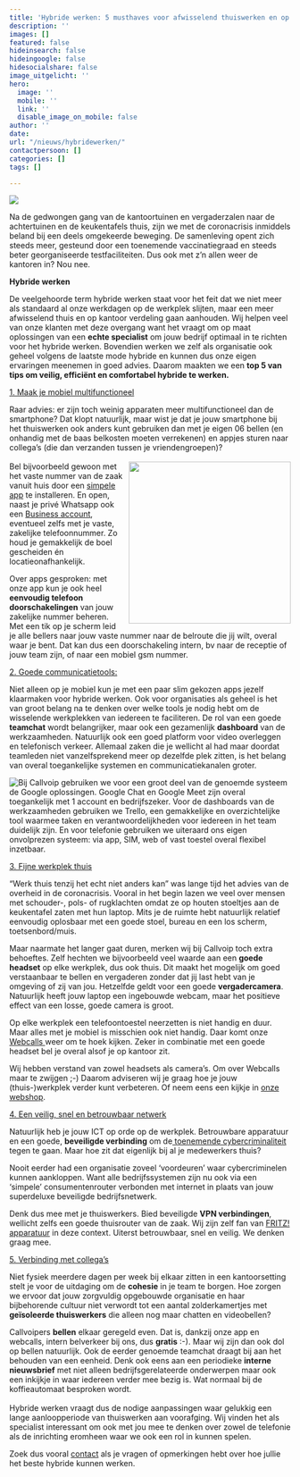 ```yaml
---
title: 'Hybride werken: 5 musthaves voor afwisselend thuiswerken en op kantoor'
description: ''
images: []
featured: false
hideinsearch: false
hideingoogle: false
hidesocialshare: false
image_uitgelicht: ''
hero:
  image: ''
  mobile: ''
  link: ''
  disable_image_on_mobile: false
author: ''
date: 
url: "/nieuws/hybridewerken/"
contactpersoon: []
categories: []
tags: []

---
```

![](https://res.cloudinary.com/callvoip/image/upload/v1632832733/banner-hybridewerken_eycjac.png)

Na de gedwongen gang van de kantoortuinen en vergaderzalen naar de achtertuinen en de keukentafels thuis, zijn we met de coronacrisis inmiddels beland bij een deels omgekeerde beweging. De samenleving opent zich steeds meer, gesteund door een toenemende vaccinatiegraad en steeds beter georganiseerde testfaciliteiten. Dus ook met z’n allen weer de kantoren in? Nou nee.

**Hybride werken**

De veelgehoorde term hybride werken staat voor het feit dat we niet meer als standaard al onze werkdagen op de werkplek slijten, maar een meer afwisselend thuis en op kantoor verdeling gaan aanhouden. Wij helpen veel van onze klanten met deze overgang want het vraagt om op maat oplossingen van een **echte specialist** om jouw bedrijf optimaal in te richten voor het hybride werken. Bovendien werken we zelf als organisatie ook geheel volgens de laatste mode hybride en kunnen dus onze eigen ervaringen meenemen in goed advies. Daarom maakten we een **top 5 van tips om veilig, efficiënt en comfortabel hybride te werken.**

<u>1. Maak je mobiel multifunctioneel</u>

Raar advies: er zijn toch weinig apparaten meer multifunctioneel dan de smartphone? Dat klopt natuurlijk, maar wist je dat je jouw smartphone bij het thuiswerken ook anders kunt gebruiken dan met je eigen 06 bellen (en onhandig met de baas belkosten moeten verrekenen) en appjes sturen naar collega’s (die dan verzanden tussen je vriendengroepen)?
<br><br><img src="https://res.cloudinary.com/callvoip/image/upload/v1632833567/swiss_qaller_qip9z7.png" style="float:right; margin-left:10px;" width="290px">
Bel bijvoorbeeld gewoon met het vaste nummer van de zaak vanuit huis door een [simpele app](https://www.callvoip.nl/telefonie/qaller/) te installeren. En open, naast je privé Whatsapp ook een [Business account](https://www.callvoip.nl/whatsapp-business-blog/), eventueel zelfs met je vaste, zakelijke telefoonnummer. Zo houd je gemakkelijk de boel gescheiden én locatieonafhankelijk.

Over apps gesproken: met onze app kun je ook heel **eenvoudig telefoon doorschakelingen** van jouw zakelijke nummer beheren. Met een tik op je scherm leid je alle bellers naar jouw vaste nummer naar de belroute die jij wilt, overal waar je bent. Dat kan dus een doorschakeling intern, bv naar de receptie of jouw team zijn, of naar een mobiel gsm nummer.

<u>2. Goede communicatietools:</u>

Niet alleen op je mobiel kun je met een paar slim gekozen apps jezelf klaarmaken voor hybride werken. Ook voor organisaties als geheel is het van groot belang na te denken over welke tools je nodig hebt om de wisselende werkplekken van iedereen te faciliteren. De rol van een goede **teamchat** wordt belangrijker, maar ook een gezamenlijk **dashboard** van de werkzaamheden. Natuurlijk ook een goed platform voor video overleggen en telefonisch verkeer. Allemaal zaken die je wellicht al had maar doordat teamleden niet vanzelfsprekend meer op dezelfde plek zitten, is het belang van overal toegankelijke systemen en communicatiekanalen groter.

<img src="https://res.cloudinary.com/callvoip/image/upload/v1632833967/chat_w5v5e0.png" style="float:left">Bij Callvoip gebruiken we voor een groot deel van de genoemde systeem de Google oplossingen. Google Chat en Google Meet zijn overal toegankelijk met 1 account en bedrijfszeker. Voor de dashboards van de werkzaamheden gebruiken we Trello, een gemakkelijke en overzichtelijke tool waarmee taken en verantwoordelijkheden voor iedereen in het team duidelijk zijn. En voor telefonie gebruiken we uiteraard ons eigen onvolprezen systeem: via app, SIM, web of vast toestel overal flexibel inzetbaar.

<u>3. Fijne werkplek thuis</u>

“Werk thuis tenzij het echt niet anders kan” was lange tijd het advies van de overheid in de coronacrisis. Vooral in het begin lazen we veel over mensen met schouder-, pols- of rugklachten omdat ze op houten stoeltjes aan de keukentafel zaten met hun laptop. Mits je de ruimte hebt natuurlijk relatief eenvoudig oplosbaar met een goede stoel, bureau en een los scherm, toetsenbord/muis.

Maar naarmate het langer gaat duren, merken wij bij Callvoip toch extra behoeftes. Zelf hechten we bijvoorbeeld veel waarde aan een **goede headset** op elke werkplek, dus ook thuis. Dit maakt het mogelijk om goed verstaanbaar te bellen en vergaderen zonder dat jij last hebt van je omgeving of zij van jou. Hetzelfde geldt voor een goede **vergadercamera**. Natuurlijk heeft jouw laptop een ingebouwde webcam, maar het positieve effect van een losse, goede camera is groot.

Op elke werkplek een telefoontoestel neerzetten is niet handig en duur. Maar alles met je mobiel is misschien ook niet handig. Daar komt onze [Webcalls ](https://www.callvoip.nl/telefonie/functionaliteiten/webcalls/)weer om te hoek kijken. Zeker in combinatie met een goede headset bel je overal alsof je op kantoor zit.

Wij hebben verstand van zowel headsets als camera’s. Om over Webcalls maar te zwijgen ;-) Daarom adviseren wij je graag hoe je jouw (thuis-)werkplek verder kunt verbeteren. Of neem eens een kijkje in <a href="https://callvoip.shop/" target="_blank">onze webshop</a>.

<u>4. Een veilig, snel en betrouwbaar netwerk</u>

Natuurlijk heb je jouw ICT op orde op de werkplek. Betrouwbare apparatuur en een goede, **beveiligde verbinding** om de[ toenemende cybercriminaliteit](https://www.callvoip.nl/blog-veiligheid/) tegen te gaan. Maar hoe zit dat eigenlijk bij al je medewerkers thuis?

Nooit eerder had een organisatie zoveel ‘voordeuren’ waar cybercriminelen kunnen aankloppen. Want alle bedrijfssystemen zijn nu ook via een ‘simpele’ consumentenrouter verbonden met internet in plaats van jouw superdeluxe beveiligde bedrijfsnetwerk.

Denk dus mee met je thuiswerkers. Bied beveiligde **VPN verbindingen**, wellicht zelfs een goede thuisrouter van de zaak. Wij zijn zelf fan van <a href="https://fritzshop.nl/" target="_blank">FRITZ! apparatuur</a> in deze context. Uiterst betrouwbaar, snel en veilig. We denken graag mee.

<u>5. Verbinding met collega’s</u>

Niet fysiek meerdere dagen per week bij elkaar zitten in een kantoorsetting stelt je voor de uitdaging om de **cohesie** in je team te borgen. Hoe zorgen we ervoor dat jouw zorgvuldig opgebouwde organisatie en haar bijbehorende cultuur niet verwordt tot een aantal zolderkamertjes met **geïsoleerde thuiswerkers** die alleen nog maar chatten en videobellen?

Callvoipers **bellen** elkaar geregeld even. Dat is, dankzij onze app en webcalls, intern belverkeer bij ons, dus **gratis** :-). Maar wij zijn dan ook dol op bellen natuurlijk. Ook de eerder genoemde teamchat draagt bij aan het behouden van een eenheid. Denk ook eens aan een periodieke **interne nieuwsbrief** met niet alleen bedrijfsgerelateerde onderwerpen maar ook een inkijkje in waar iedereen verder mee bezig is. Wat normaal bij de koffieautomaat besproken wordt.
<br><br>
Hybride werken vraagt dus de nodige aanpassingen waar gelukkig een lange aanloopperiode van thuiswerken aan voorafging. Wij vinden het als specialist interessant om ook met jou mee te denken over zowel de telefonie als de inrichting eromheen waar we ook een rol in kunnen spelen.

Zoek dus vooral <a href="/contact/">contact</a> als je vragen of opmerkingen hebt over hoe jullie het beste hybride kunnen werken.
